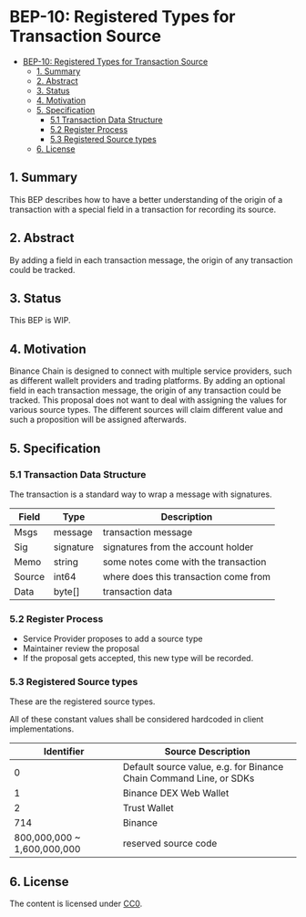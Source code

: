 # BEP-10: Registered Types for Transaction Source

- [BEP-10: Registered Types for Transaction Source](#bep-10--registered-types-for-transaction-source)
  * [1. Summary](#1-summary)
  * [2. Abstract](#2-abstract)
  * [3.  Status](#3--status)
  * [4. Motivation](#4-motivation)
  * [5. Specification](#5-specification)
    + [5.1 Transaction Data Structure](#51-transaction-data-structure)
    + [5.2 Register Process](#52-register-process)
    + [5.3  Registered Source types](#53--registered-source-types)
  * [6. License](#6-license)

## 1. Summary

This BEP describes how to have a better understanding of the origin of a transaction with a special field in a transaction for recording its source.

## 2. Abstract

By adding a field in each transaction message, the origin of any transaction could be tracked. 

## 3.  Status

This BEP is WIP.

## 4. Motivation

Binance Chain is designed to connect with multiple service providers, such as different wallelt providers and trading platforms. By adding an optional field in each transaction message, the origin of any transaction could be tracked. This proposal does not want to deal with assigning the values for various source types. The different sources will claim different value and such a proposition will be assigned afterwards.

## 5. Specification

### 5.1 Transaction Data Structure

The transaction is a standard way to wrap a message with signatures.

| Field  | Type      | Description                           |
| ------ | --------- | ------------------------------------- |
| Msgs   | message   | transaction message                   |
| Sig    | signature | signatures from the  account holder   |
| Memo   | string    | some notes come with the transaction  |
| Source | int64     | where does this transaction come from |
| Data   | byte[]    | transaction data                      |

### 5.2 Register Process

- Service Provider proposes to add a source type
- Maintainer review the proposal
- If the proposal gets accepted, this new type will be recorded. 

### 5.3  Registered Source types

These are the registered source types.

All of these constant values shall be considered hardcoded in client implementations.



| Identifier | Source Description           |
| ---------- | ---------------------------- |
| 0          | Default source value, e.g. for Binance Chain Command Line, or SDKs   |
| 1          | Binance DEX Web Wallet       |
| 2          | Trust Wallet                 |
| 714         | Binance|
| 800,000,000 ~ 1,600,000,000| reserved source code|


## 6. License

The content is licensed under [CC0](https://creativecommons.org/publicdomain/zero/1.0/).
